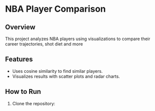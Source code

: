 # NBA Player Comparison  

## Overview  
This project analyzes NBA players using visualizations to compare their career trajectories, shot diet and more  

## Features  
- Uses cosine similarity to find similar players.  
- Visualizes results with scatter plots and radar charts.  

## How to Run  
1. Clone the repository:  

